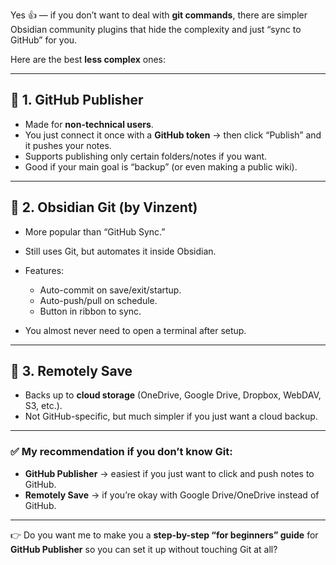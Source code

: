 Yes 👍 — if you don’t want to deal with **git commands**, there are simpler Obsidian community plugins that hide the complexity and just “sync to GitHub” for you.

Here are the best **less complex** ones:

---

## 🔹 1. **GitHub Publisher**

* Made for **non-technical users**.
* You just connect it once with a **GitHub token** → then click “Publish” and it pushes your notes.
* Supports publishing only certain folders/notes if you want.
* Good if your main goal is “backup” (or even making a public wiki).

---

## 🔹 2. **Obsidian Git** (by Vinzent)

* More popular than “GitHub Sync.”
* Still uses Git, but automates it inside Obsidian.
* Features:

  * Auto-commit on save/exit/startup.
  * Auto-push/pull on schedule.
  * Button in ribbon to sync.
* You almost never need to open a terminal after setup.

---

## 🔹 3. **Remotely Save**

* Backs up to **cloud storage** (OneDrive, Google Drive, Dropbox, WebDAV, S3, etc.).
* Not GitHub-specific, but much simpler if you just want a cloud backup.

---

### ✅ My recommendation if you don’t know Git:

* **GitHub Publisher** → easiest if you just want to click and push notes to GitHub.
* **Remotely Save** → if you’re okay with Google Drive/OneDrive instead of GitHub.

---

👉 Do you want me to make you a **step-by-step “for beginners” guide** for **GitHub Publisher** so you can set it up without touching Git at all?



